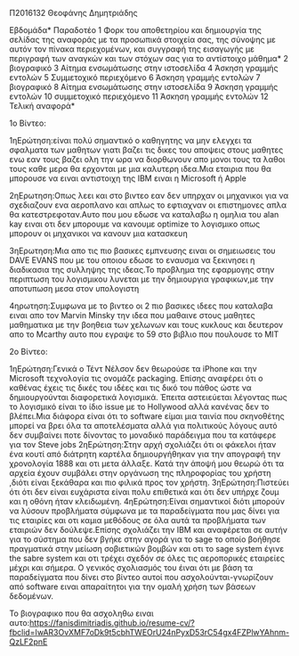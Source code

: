 Π2016132
Θεοφάνης Δημητριάδης 

Εβδομάδα*	Παραδοτέο
1	Φορκ του αποθετηρίου και δημιουργία της σελίδας της αναφοράς με τα προσωπικά στοιχεία σας, της σύνοψης με αυτόν τον πίνακα περιεχομένων, και συγγραφή της εισαγωγής με περιγραφή των αναγκών και των στόχων σας για το αντίστοιχο μάθημα*
2	βιογραφικό
3	Αίτημα ενσωμάτωσης στην ιστοσελίδα
4	Άσκηση γραμμής εντολών
5	Συμμετοχικό περιεχόμενο
6	Άσκηση γραμμής εντολών
7	βιογραφικό
8	Αίτημα ενσωμάτωσης στην ιστοσελίδα
9	Άσκηση γραμμής εντολών
10	συμμετοχικό περιεχόμενο
11	Άσκηση γραμμής εντολών
12	Τελική αναφορά*

1ο Βίντεο:

1ηΕρώτηση:είναι πολύ σημαντικό ο καθηγητης να μην ελεγχει τα σφαλματα των μαθητων γιατι βαζει τις δικες του αποψεις στους μαθητες ενω εαν τους βαζει ολη την ωρα να διορθωνουν απο μονοι τους τα λαθοι τους καθε μερα θα ερχονται με μια καλυτερη ιδεα.Μια εταιρια   που θα  μπορουσε να ειναι αντιστοιχη της ΙΒΜ ειναι η Microsoft ή Apple 

2ηΕρωτηση:Οπως λεει και στο βιντεο εαν δεν υπηρχαν οι μηχανικοι για να σχεδιαζουν ενα αεροπλανο και απλως το εφτιαχναν οι επιστημονες απλα θα κατεστρεφοταν.Αυτο που μου εδωσε να καταλαβω η ομηλια του alan kay ειναι οτι δεν μπορουμε να κανουμε optimize το λογισμικο οπως μπορουν οι μηχανικοι να κανουν μια κατασκευη

3ηΕρωτηση:Μια απο τις πιο βασικες εμπνευσης ειναι οι σημειωσεις του DAVE EVANS που με του οποιου εδωσε το εναυσμα να ξεκινησει η διαδικασια της συλληψης της ιδεας.Το προβλημα της εφαρμογης στην περιπτωση του λογισμικου λυνεται με την δημιουργια γραφικων,με την αποτυπωση μεσα στον υπολογιστη 

4ηρωτηση:Συμφωνα με το βιντεο οι 2 πιο βασικες ιδεες που καταλαβα ειναι απο τον Marvin Minsky την ιδεα που μαθαινε στους μαθητες μαθηματικα με την βοηθεια των χελωνων και τους κυκλους και δευτερον  απο το Mcarthy αυτο που εγραψε το 59 στο βιβλιο που πουλουσε το MIT

2ο Βίντεο:

1ηΕρώτηση:Γενικά ο Τέντ Νέλσον δεν θεωρούσε τα iPhone και την Microsoft τεχνολογία τις ονομάζε packaging. Επίσης αναφέρει ότι ο καθένας έχεις τις δικές του ιδέες και τις δικό του πάθος ώστε να δημιουργούνται διαφορετικά λογισμικά. Έπειτα αστειεύεται λέγοντας πως το λογισμικό είναι το ίδιο issue με το Hollywood  αλλά κανένας δεν το βλέπει.Μια διάφορα είναι ότι το software είμαι μια ταινία που σκηνοθέτης μπορεί να βρει όλα τα αποτελέσματα αλλά για πολιτικούς λόγους αυτό δεν συμβαίνει ποτε δίνοντας το μοναδικό παράδειγμα που τα κατάφερε για τον Steve jobs 
2ηΕρώτηση:Στην αρχή σχολιάζει ότι οι φάκελοι ήταν ένα κουτί από διάτρητη καρτέλα δημιουργήθηκαν για την απογραφή την χρονολογία 1888 και οτι μετα άλλαξε. Κατά την άποψή μου θεωρώ ότι τα αρχεία έχουν συμβάλει στην οργάνωση της πληροφορίας του χρήστη ,διότι είναι ξεκάθαρα και πιο φιλικά προς τον χρήστη.
3ηΕρώτηση:Πιστεύει ότι ότι δεν είναι ευχάριστα είναι πολυ επιθετικά και ότι δεν υπήρχε ζουμ και η οθόνη ήταν κλειδωμένη.
4ηΕρώτηση:Είναι σημαντικοί διότι μπορούν να λύσουν προβλήματα σύμφωνα με τα παραδείγματα που μας δίνει για τις εταιρίες και οτι καμια μεθόδους σε όλα αυτά τα προβλήματα των εταιριών δεν δούλεψε.Επίσης σχολιάζει την IBM  και αναφέρεται σε αυτήν για το σύστημα που δεν βγήκε στην αγορά για το  sage το οποίο βοήθησε πραγματικά στην μείωση σοβιετικών βομβών και οτι το sage system έγινε the sabre system και οτι τρέχει σχεδόν σε όλες τις αεροπορικές εταιρείες μέχρι και σήμερα. Ο γενικός σχολιασμός του έιναι ότι με βάση τα παραδείγματα που δίνει στο βίντεο αυτοί που ασχολούνται-γνωρίζουν από software ειναι απαραίτητοι για την ομαλή χρήση των βάσεων δεδομένων.


Το βιογραφικο που θα ασχοληθω ειναι αυτο:https://fanisdimitriadis.github.io/resume-cv/?fbclid=IwAR3OvXMF7oDk9t5cbhTWEOrU24nPyxD53rC54gx4FZPlwYAhnm-QzLF2pnE
